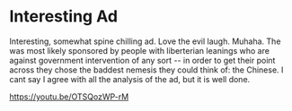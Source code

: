 # Interesting Ad

Interesting, somewhat spine chilling ad. Love the evil laugh. Muhaha. The was most likely sponsored by people with liberterian leanings who are against government intervention of any sort -- in order to get their point across they chose the baddest nemesis they could think of: the Chinese. I cant say I agree with all the analysis of the ad, but it is well done.

https://youtu.be/OTSQozWP-rM